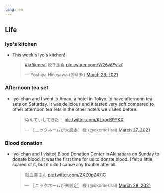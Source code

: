 ```yaml
---
lang: en
---
```


## Life

### Iyo's kitchen

- This week's Iyo's kitchen!

  <blockquote class="twitter-tweet"><p lang="ja" dir="ltr"><a href="https://twitter.com/hashtag/kt3kmeal?src=hash&amp;ref_src=twsrc%5Etfw">#kt3kmeal</a> 餃子定食 <a href="https://t.co/W26J8FyIzf">pic.twitter.com/W26J8FyIzf</a></p>&mdash; Yoshiya Hinosawa (@kt3k) <a href="https://twitter.com/kt3k/status/1374338401936175107?ref_src=twsrc%5Etfw">March 23, 2021</a></blockquote> <script async src="https://platform.twitter.com/widgets.js" charset="utf-8"></script>

### Afternoon tea set

- Iyo-chan and I went to Aman, a hotel in Tokyo, to have afternonn tea sets on Saturday. It was delicious and it tasted very soft compared to other afternoon tea sets in the other hotels we visited before.

  <blockquote class="twitter-tweet"><p lang="ja" dir="ltr">ぬんてぃしてきた！ <a href="https://t.co/KLxooB9YKX">pic.twitter.com/KLxooB9YKX</a></p>&mdash; ［ニックネームが未設定］様 (@okomekirai) <a href="https://twitter.com/okomekirai/status/1375752750319816707?ref_src=twsrc%5Etfw">March 27, 2021</a></blockquote> <script async src="https://platform.twitter.com/widgets.js" charset="utf-8"></script>

### Blood donation

- Iyo-chan and I visited Blood Donation Center in Akihabara on Sunday to donate blood. It was the first time for us to donate blood. I felt a little scared of it, but it didn't cause any trouble after all.

  <blockquote class="twitter-tweet"><p lang="ja" dir="ltr">献血澤さん <a href="https://t.co/ZXZ0pZ47iC">pic.twitter.com/ZXZ0pZ47iC</a></p>&mdash; ［ニックネームが未設定］様 (@okomekirai) <a href="https://twitter.com/okomekirai/status/1376056157215760387?ref_src=twsrc%5Etfw">March 28, 2021</a></blockquote> <script async src="https://platform.twitter.com/widgets.js" charset="utf-8"></script>
